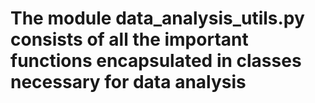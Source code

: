 # The module data_analysis_utils.py consists of all the important functions encapsulated in classes necessary for data analysis
